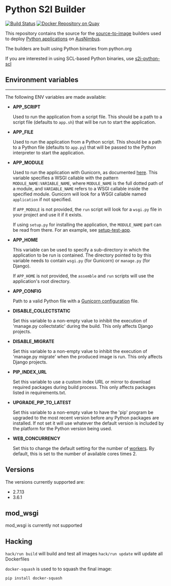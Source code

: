 # Python S2I Builder

[![Build Status](https://travis-ci.org/ausnimbus/s2i-python.svg?branch=master)](https://travis-ci.org/ausnimbus/s2i-python)
[![Docker Repository on Quay](https://quay.io/repository/ausnimbus/s2i-python/status "Docker Repository on Quay")](https://quay.io/repository/ausnimbus/s2i-python)

This repository contains the source for the [source-to-image](https://github.com/openshift/source-to-image)
builders used to deploy [Python applications](https://www.ausnimbus.com.au/languages/python/)
on [AusNimbus](https://www.ausnimbus.com.au/).

The builders are built using Python binaries from python.org

If you are interested in using SCL-based Python binaries, use [s2i-python-scl](https://github.com/ausnimbus/s2i-python-scl)

## Environment variables
---------------------

The following ENV variables are made available:

* **APP_SCRIPT**

    Used to run the application from a script file.
    This should be a path to a script file (defaults to `app.sh`) that will be
    run to start the application.

* **APP_FILE**

    Used to run the application from a Python script.
    This should be a path to a Python file (defaults to `app.py`) that will be
    passed to the Python interpreter to start the application.

* **APP_MODULE**

    Used to run the application with Gunicorn, as documented
    [here](http://docs.gunicorn.org/en/latest/run.html#gunicorn).
    This variable specifies a WSGI callable with the pattern
    `MODULE_NAME:VARIABLE_NAME`, where `MODULE_NAME` is the full dotted path
    of a module, and `VARIABLE_NAME` refers to a WSGI callable inside the
    specified module.
    Gunicorn will look for a WSGI callable named `application` if not specified.

    If `APP_MODULE` is not provided, the `run` script will look for a `wsgi.py`
    file in your project and use it if it exists.

    If using `setup.py` for installing the application, the `MODULE_NAME` part
    can be read from there. For an example, see
    [setup-test-app](https://github.com/openshift/s2i-python/tree/master/3.5/test/setup-test-app).

* **APP_HOME**

    This variable can be used to specify a sub-directory in which the application to be run is contained.
    The directory pointed to by this variable needs to contain `wsgi.py` (for Gunicorn) or `manage.py` (for Django).

    If `APP_HOME` is not provided, the `assemble` and `run` scripts will use the application's root
    directory.

* **APP_CONFIG**

    Path to a valid Python file with a
    [Gunicorn configuration](http://docs.gunicorn.org/en/latest/configure.html#configuration-file) file.

* **DISABLE_COLLECTSTATIC**

    Set this variable to a non-empty value to inhibit the execution of
    'manage.py collectstatic' during the build. This only affects Django projects.

* **DISABLE_MIGRATE**

    Set this variable to a non-empty value to inhibit the execution of 'manage.py migrate'
    when the produced image is run. This only affects Django projects.

* **PIP_INDEX_URL**

    Set this variable to use a custom index URL or mirror to download required packages
    during build process. This only affects packages listed in requirements.txt.

* **UPGRADE_PIP_TO_LATEST**

    Set this variable to a non-empty value to have the 'pip' program be upgraded
    to the most recent version before any Python packages are installed. If not
    set it will use whatever the default version is included by the platform
    for the Python version being used.

* **WEB_CONCURRENCY**

    Set this to change the default setting for the number of
    [workers](http://docs.gunicorn.org/en/stable/settings.html#workers). By
    default, this is set to the number of available cores times 2.

## Versions

The versions currently supported are:

- 2.7.13
- 3.6.1

## mod_wsgi

mod_wsgi is currently not supported

## Hacking

`hack/run build` will build and test all images
`hack/run update` will update all Dockerfiles

`docker-squash` is used to to squash the final image:

`pip install docker-squash`
